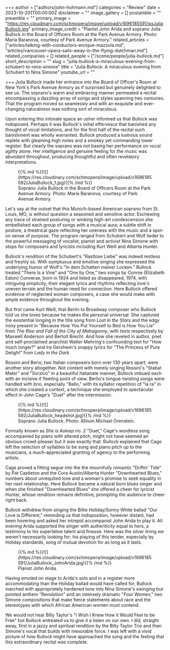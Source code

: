 +++
author = ["authors/john-hohmann.md"]
categories = "Review"
date = 2023-10-201T00:00:00Z
disclaimer = ""
image_gallery = []
postamble = ""
preamble = ""
primary_image = "https://res.cloudinary.com/schmopera/image/upload/v1696185591/sqJuliaBullock.jpg"
primary_image_credit = "Pianist John Arida and soprano Julia Bullock in the Board of Officers Room at the Park Avenue Armory. Photo: Maria Baranova, courtesy of Park Avenue Armory."
related_articles = ["articles/talking-with-conductors-enrique-mazzola.md", "articles/vancouver-opera-sails-away-in-the-flying-dutchman.md"]
related_companies = []
related_people = ["/scene/people/julia-bullock.md"]
short_description = ""
slug = "julia-bullock-a-miraculous-evening-from-schubert-to-nina-simone"
title = "Julia Bullock: A miraculous evening from Schubert to Nina Simone"
youtube_url = ""

+++
Julia Bullock made her entrance into the Board of Officer's Room at New York's Park Avenue Armory as if surprised but genuinely delighted to see us. The soprano's warm and embracing manner permeated a recital encompassing a dazzling array of songs and styles spanning two centuries. That the program moved so seamlessly and with an exquisite and ever-changing naturalness was nothing sort of miraculous.

Upon entering this intimate space an usher informed us that Bullock was indisposed. Perhaps it was Bullock's initial effervesce that banished any thought of vocal limitations, and for the first half of the recital such banishment was wholly warranted. Bullock produced a lustrous sound replete with gleaming high notes and a smokey yet commanding lower register. But clearly the soprano was not basing her performance on vocal agility alone. Her intelligence and genuine feeling for the music was abundant throughout, producing thoughtful and often revelatory interpretations.

<figure data-type="image">{{% md %}}![](https://res.cloudinary.com/schmopera/image/upload/v1696185592/JuliaBullock_1.jpg){{% /md %}}
<figcaption>Soprano Julia Bullock in the Board of Officers Room at the Park Avenue Armory. Photo: Maria Baranova, courtesy of Park Avenue Armory.</figcaption>
</figure>

Let's say at the outset that this Munich-based American soprano from St. Louis, MO, is without question a seasoned and sensitive actor. Eschewing any trace of strained posturing or winking high-art condescension she embellished each group of songs with a musical aura; a subtle shift in posture, a theatrical gaze reflecting her oneness with the music and a spot-on sense of purpose. The program ranged from Schubert and Wolf lieder to the powerful messaging of vocalist, pianist and activist Nina Simone with stops for composers and lyricists including Kurt Weill and Alberta Hunter.

Bullock's rendition of the Schubert's "Rastlose Liebe" was indeed restless and freshly so. With sumptuous and emotive singing she expressed the underlying humor of Wolf's "In dem Schatten meiner Locken." Bullock treated "There Is a Vine" and "One by One," two songs by Connie (Elizabeth Eaton) Converse, born in 1924 and listed as disappeared, 1974, with intriguing simplicity, their elegant lyrics and rhythms reflecting love's uneven terrain and the human need for connection. Here Bullock offered evidence of neglected woman composers, a case she would make with ample evidence throughout the evening.

But first came Kurt Weill, that Berlin to Broadway composer who Bullock told us she loves because he makes the personal universal. She captured the existential longing in the title song from _Lost in the Stars_ and the edgy irony present in "Because How You Put Yourself to Bed is How You Lie" from _The Rise and Fall of the City of Mahagonny_, with texts respectively by Maxwell Anderson and Bertolt Brecht. And how she reveled in author, poet and self-proclaimed anarchist Walter Mehring's confounding text for "How much longer?" and Ira Gershwin's snappy lyrics for "The Princess of Pure Delight" from _Lady in the Dark_.

Rossini and Berio, two Italian composers born over 130 years apart, were another story altogether. Not content with merely singing Rossini's "Stabat Mater" and "Sorzico" in a beautiful Italianate manner, Bullock imbued each with an incisive if fleeting point of view. Berlio's tongue-twisting songs were handled with brio, especially "Ballo," with its syllabic repetition of "la ra" in which she created a context, a technique she employed to spectacular effect in John Cage's "Duet" after the intermission.

<figure data-type="image">{{% md %}}![](https://res.cloudinary.com/schmopera/image/upload/v1696185592/JuliaBullock_headshot.jpg){{% /md %}}
<figcaption>Soprano Julia Bullock. Photo: Allison Michael Orenstein.</figcaption>
</figure>

Formally known as _She is Asleep_ no. 2 "Duet," Cage's wordless song accompanied by piano with altered pitch, might not have seemed an obvious crowd-pleaser but it was exactly that. Bullock explained that Cage left the selection of syllables to be sung and piano pitch up to the musicians, a much-appreciated granting of agency to the performing artists.

Cage proved a fitting segue into the the mournfully romantic "Driftin' Tide" by Pat Castleton and the Cora Austin/Alberta Hunter "Downhearted Blues," numbers about unrequited love and a woman's promise to seek equality in her next relationship. Here Bullock became a natural born blues singer and when she finished "Downhearted Blues" she offered a cheer for lyricist Hunter, whose rendition remains definitive, prompting the audience to cheer right back.

Bullock withdrew from singing the Billie Holiday/Sonny White ballad "Our Love is Different," reminding us that indisposition, however distant, had been hovering and asked her intrepid accompanist John Arida to play it. All evening Arida supported the singer with authenticity equal to hers, a testimony to his superlative talent and finesse. Here was the silver lining we weren't necessarily looking for; his playing of this tender, especially by Holiday standards, song of mutual devotion for as long as it lasts.

<figure data-type="image">{{% md %}}![](https://res.cloudinary.com/schmopera/image/upload/v1696185591/JuliaBullock_JohnArida.jpg){{% /md %}}
<figcaption>Pianist John Arida.</figcaption>
</figure>

Having emoted on stage to Arida's solo and in a register more accommodating than the Holiday ballad would have called for, Bullock marched with appropriately hardened tone into Nina Simone's swinging but pointed anthem "Revolution" and an intensely dramatic "Four Women," two Simone compositions that make fierce statements about race and the stereotypes with which African American women must contend.

We would not hear Billy Taylor's "I Wish I Knew How it Would Feel to be Free" but Bullock entreated us to give it a listen on our own. I did, straight away, first in a jazzy and spiritual rendition by the Billy Taylor Trio and then Simone's vocal that  builds with inexorable force. I was left with a vivid picture of how Bullock might have approached the song and the feeling that this extraordinary recital was complete.